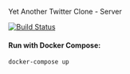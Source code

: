 Yet Another Twitter Clone - Server 

[![Build Status](https://api.travis-ci.com/ysrbdlgn/yatc-server.svg?token=Ngs4TKaRceA2Dt5tw6fj&branch=development)](https://travis-ci.com/ysrbdlgn/yatc-server)

#### Run with Docker Compose:

`docker-compose up`
